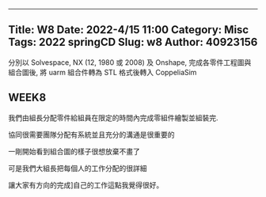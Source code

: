 
---
Title: W8
Date: 2022-4/15 11:00
Category: Misc
Tags: 2022 springCD
Slug: w8
Author: 40923156
---
<!-- PELICAN_END_SUMMARY -->


分別以 Solvespace, NX (12, 1980 或 2008) 及 Onshape, 完成各零件工程圖與組合圖後, 將 uarm 組合件轉為 STL 格式後轉入 CoppeliaSim


WEEK8
----

我們由組長分配零件給組員在限定的時間內完成零組件繪製並組裝完.

協同很需要團隊分配有系統並且充分的溝通是很重要的

一剛開始看到組合圖的樣子很想放棄不畫了

可是我們大組長把每個人的工作分配的很詳細

讓大家有方向的完成]自己的工作這點我覺得很好。



